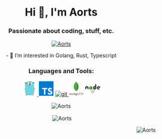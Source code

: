 <h1 align="center">Hi 👋, I'm Aorts</h1>
<h3 align="center">Passionate about coding, stuff, etc.</h3>



<p align="center"> <a href="https://github.com/ryo-ma/github-profile-trophy"><img src="https://github-profile-trophy.vercel.app/?username=Aorts" alt="Aorts" /></a> </p>

<p align="center"> - 🌱 I’m interested in Golang, Rust, Typescript</p>

<h3 align="center">Languages and Tools:</h3>
<p align="center"></a>
<a href="https://golang.org" target="_blank" rel="noreferrer"> <img src="https://raw.githubusercontent.com/devicons/devicon/master/icons/go/go-original.svg" alt="go" width="40" height="40"/> </a>
<a href="https://www.typescriptlang.org/" target="_blank" rel="noreferrer"> <img src="https://raw.githubusercontent.com/devicons/devicon/master/icons/typescript/typescript-original.svg" alt="typescript" width="40" height="40"/></a>
<a href="https://git-scm.com/" target="_blank" rel="noreferrer"> <img src="https://www.vectorlogo.zone/logos/git-scm/git-scm-icon.svg" alt="git" width="40" height="40"/> </a>
<a href="https://www.mongodb.com/" target="_blank" rel="noreferrer"> <img src="https://raw.githubusercontent.com/devicons/devicon/master/icons/mongodb/mongodb-original-wordmark.svg" alt="mongodb" width="40" height="40"/></a>
<a href="https://nodejs.org" target="_blank" rel="noreferrer"> <img src="https://raw.githubusercontent.com/devicons/devicon/master/icons/nodejs/nodejs-original-wordmark.svg" alt="nodejs" width="40" height="40"/></a>
</p>

<p align="center"><img align="center" src="https://github-readme-stats.vercel.app/api/top-langs?username=Aorts&show_icons=true&locale=en&layout=compact" alt="Aorts" /></p>

<p align="center">&nbsp;<img align="center" src="https://github-readme-stats.vercel.app/api?username=Aorts&show_icons=true&locale=en" alt="Aorts" /></p>

<!-- <p align="center"><img align="center" src="https://github-readme-streak-stats.herokuapp.com/?user=Aorts&" alt="Aorts" /></p> -->
<p align="right"> <img src="https://komarev.com/ghpvc/?username=Aorts&label=Profile%20views&color=0e75b6&style=flat" alt="Aorts" /></p>